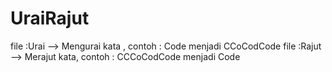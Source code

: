 # UraiRajut
file :Urai --> Mengurai kata , contoh : Code menjadi CCoCodCode
file :Rajut --> Merajut kata, contoh : CCCoCodCode menjadi Code

